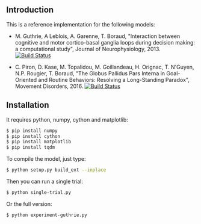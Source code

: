 ## Introduction

This is a reference implementation for the following models:

* M. Guthrie, A Leblois, A. Garenne, T. Boraud, "Interaction between cognitive
  and motor cortico-basal ganglia loops during decision making: a computational
  study", Journal of Neurophysiology, 2013. [![Build Status](https://travis-ci.org/rougier/basal-ganglia.svg?branch=guthrie_et_al_2013)](https://travis-ci.org/rougier/basal-ganglia)

* C. Piron, D. Kase, M. Topalidou, M. Goillandeau, H. Orignac, T. N'Guyen,
  N.P. Rougier, T. Boraud, "The Globus Pallidus Pars Interna in Goal-Oriented
  and Routine Behaviors: Resolving a Long-Standing Paradox", Movement
  Disorders, 2016.  [![Build Status](https://travis-ci.org/rougier/basal-ganglia.svg?branch=piron_et_al_2016)](https://travis-ci.org/rougier/basal-ganglia)


## Installation

It requires python, numpy, cython and matplotlib:

```bash
$ pip install numpy
$ pip install cython
$ pip install matplotlib
$ pip install tqdm
```

To compile the model, just type:

```bash
$ python setup.py build_ext --inplace
```

Then you can run a single trial:

```bash
$ python single-trial.py
```


Or the full version:

```bash
$ python experiment-guthrie.py
```
